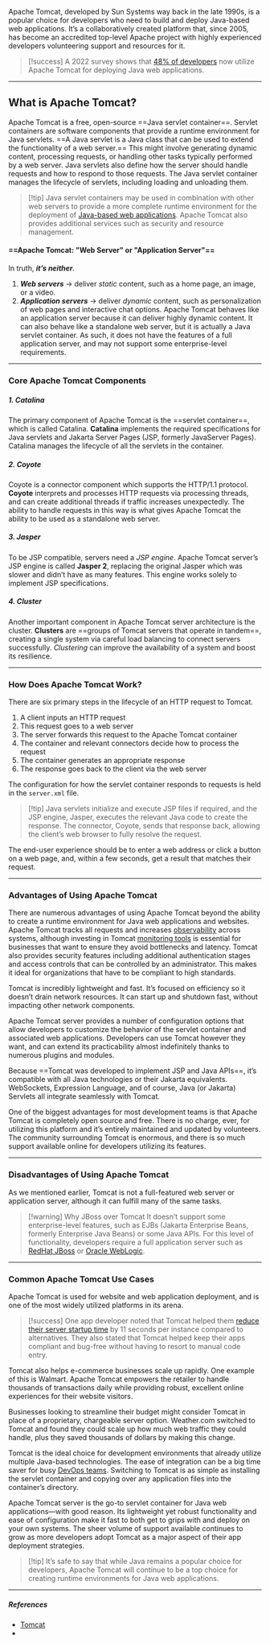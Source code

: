 Apache Tomcat, developed by Sun Systems way back in the late 1990s, is a popular choice for developers who need to build and deploy Java-based web applications.
It’s a collaboratively created platform that, since 2005, has become an accredited top-level Apache project with highly experienced developers volunteering support and resources for it. 

>[!success] A 2022 survey shows that [48% of developers](https://codegym.cc/groups/posts/700-java-trends-in-2022-java-8-apache-tomcat-and-microservices) now utilize Apache Tomcat for deploying Java web applications. 

---
## What is Apache Tomcat?

Apache Tomcat is a free, open-source ==Java servlet container==.
Servlet containers are software components that provide a runtime environment for Java servlets.
==A Java servlet is a Java class that can be used to extend the functionality of a web server.==
This might involve generating dynamic content, processing requests, or handling other tasks typically performed by a web server.
Java servlets also define how the server should handle requests and how to respond to those requests. The Java servlet container manages the lifecycle of servlets, including loading and unloading them. 

>[!tip] Java servlet containers may be used in combination with other web servers to provide a more complete runtime environment for the deployment of [Java-based web applications](https://www.logicmonitor.com/support/monitoring/applications-databases/java-applications). Apache Tomcat also provides additional services such as security and resource management. 

#### ==Apache Tomcat: "Web Server" or "Application Server"==
In truth, ***it’s neither***.
1. ***Web servers*** -> deliver *static* content, such as a home page, an image, or a video.
2. ***Application servers*** -> deliver *dynamic* content, such as personalization of web pages and interactive chat options.
Apache Tomcat behaves like an application server because it can deliver highly dynamic content. It can also behave like a standalone web server, but it is actually a Java servlet container. As such, it does not have the features of a full application server, and may not support some enterprise-level requirements. 

---
### Core Apache Tomcat Components
##### 1. *Catalina*
The primary component of Apache Tomcat is the ==servlet container==, which is called Catalina.
**Catalina** implements the required specifications for Java servlets and Jakarta Server Pages (JSP, formerly JavaServer Pages).
Catalina manages the lifecycle of all the servlets in the container.

##### 2. *Coyote*
Coyote is a connector component which supports the HTTP/1.1 protocol.
**Coyote** interprets and processes HTTP requests via processing threads, and can create additional threads if traffic increases unexpectedly.
The ability to handle requests in this way is what gives Apache Tomcat the ability to be used as a standalone web server.

##### 3. *Jasper*
To be JSP compatible, servers need a *JSP engine*.
Apache Tomcat server’s JSP engine is called **Jasper 2**, replacing the original Jasper which was slower and didn’t have as many features. This engine works solely to implement JSP specifications. 

##### 4. *Cluster*
Another important component in Apache Tomcat server architecture is the cluster.
**Clusters** are ==groups of Tomcat servers that operate in tandem==, creating a single system via careful load balancing to connect servers successfully.
*Clustering* can improve the availability of a system and boost its resilience.

---
### How Does Apache Tomcat Work?

There are six primary steps in the lifecycle of an HTTP request to Tomcat.

1. A client inputs an HTTP request
2. This request goes to a web server
3. The server forwards this request to the Apache Tomcat container
4. The container and relevant connectors decide how to process the request 
5. The container generates an appropriate response
6. The response goes back to the client via the web server

The configuration for how the servlet container responds to requests is held in the `server.xml` file.

>[!tip] Java servlets initialize and execute JSP files if required, and the JSP engine, Jasper, executes the relevant Java code to create the response. The connector, Coyote, sends that response back, allowing the client’s web browser to fully resolve the request.

The end-user experience should be to enter a web address or click a button on a web page, and, within a few seconds, get a result that matches their request.

---
### Advantages of Using Apache Tomcat

There are numerous advantages of using Apache Tomcat beyond the ability to create a runtime environment for Java web applications and websites.
Apache Tomcat tracks all requests and increases [observability](https://www.logicmonitor.com/blog/what-is-observability) across systems, although investing in Tomcat [monitoring tools](https://www.logicmonitor.com/server-monitoring) is essential for businesses that want to ensure they avoid bottlenecks and latency.
Tomcat also provides security features including additional authentication stages and access controls that can be controlled by an administrator.
This makes it ideal for organizations that have to be compliant to high standards.

Tomcat is incredibly lightweight and fast. It’s focused on efficiency so it doesn’t drain network resources. It can start up and shutdown fast, without impacting other network components. 

Apache Tomcat server provides a number of configuration options that allow developers to customize the behavior of the servlet container and associated web applications. Developers can use Tomcat however they want, and can extend its practicability almost indefinitely thanks to numerous plugins and modules.

Because ==Tomcat was developed to implement JSP and Java APIs==, it’s compatible with all Java technologies or their Jakarta equivalents.
WebSockets, Expression Language, and of course, Java (or Jakarta) Servlets all integrate seamlessly with Tomcat.

One of the biggest advantages for most development teams is that Apache Tomcat is completely open source and free. There is no charge, ever, for utilizing this platform and it’s entirely maintained and updated by volunteers.
The community surrounding Tomcat is enormous, and there is so much support available online for developers utilizing its features. 

---
### Disadvantages of Using Apache Tomcat

As we mentioned earlier, Tomcat is not a full-featured web server or application server, although it can fulfill many of the same tasks.

>[!warning] Why JBoss over Tomcat
It doesn’t support some enterprise-level features, such as EJBs (Jakarta Enterprise Beans, formerly Enterprise Java Beans) or some Java APIs.
For this level of functionality, developers require a full application server such as [RedHat JBoss](https://www.oracle.com/uk/java/weblogic/) or [Oracle WebLogic](https://www.oracle.com/uk/java/weblogic/). 

---
### Common Apache Tomcat Use Cases

Apache Tomcat is used for website and web application deployment, and is one of the most widely utilized platforms in its arena.

>[!success] One app developer noted that Tomcat helped them [reduce their server startup time](https://raibledesigns.com/rd/entry/resin_slower_than_tomcat_fails) by 11 seconds per instance compared to alternatives. They also stated that Tomcat helped keep their apps compliant and bug-free without having to resort to manual code entry. 

Tomcat also helps e-commerce businesses scale up rapidly.
One example of this is Walmart. Apache Tomcat empowers the retailer to handle thousands of transactions daily while providing robust, excellent online experiences for their website visitors. 

Businesses looking to streamline their budget might consider Tomcat in place of a proprietary, chargeable server option.
Weather.com switched to Tomcat and found they could scale up how much web traffic they could handle, plus they saved thousands of dollars by making this change.

Tomcat is the ideal choice for development environments that already utilize multiple Java-based technologies.
The ease of integration can be a big time saver for busy [DevOps teams](https://www.logicmonitor.com/blog/sre-vs-devops).
Switching to Tomcat is as simple as installing the servlet container and copying over any application files into the container’s directory. 

Apache Tomcat server is the go-to servlet container for Java web applications—with good reason.
Its lightweight yet robust functionality and ease of configuration make it fast to both get to grips with and deploy on your own systems.
The sheer volume of support available continues to grow as more developers adopt Tomcat as a major aspect of their app deployment strategies.

> [!tip] It’s safe to say that while Java remains a popular choice for developers, Apache Tomcat will continue to be a top choice for creating runtime environments for Java web applications.


---
##### ***References***
- [Tomcat](https://www.logicmonitor.com/blog/what-is-apache-tomcat-server-and-how-does-it-work)
- 